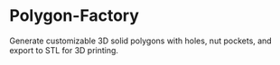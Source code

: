 # Polygon-Factory
Generate customizable 3D solid polygons with holes, nut pockets, and export to STL for 3D printing.
